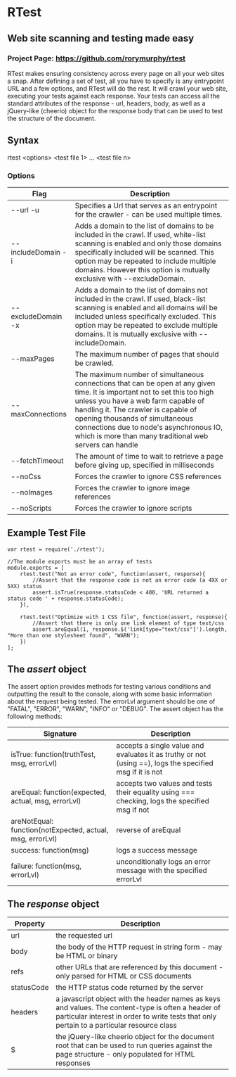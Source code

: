 # RTest
## Web site scanning and testing made easy

### Project Page: https://github.com/rorymurphy/rtest

RTest makes ensuring consistency across every page on all your web sites a snap. After defining a set of test, all you have to specify is any entrypoint URL and a few options, and RTest will do the rest. It will crawl your web site, executing your tests against each response. Your tests can access all the standard attributes of the response - url, headers, body, as well as a jQuery-like (cheerio) object for the response body that can be used to test the structure of the document.

## Syntax
rtest &lt;options&gt; &lt;test file 1&gt; ... &lt;test file n&gt;

### Options
| Flag | Description |
| ---- | ----------- |
| --url -u | Specifies a Url that serves as an entrypoint for the crawler - can be used multiple times. |
| --includeDomain -i | Adds a domain to the list of domains to be included in the crawl. If used, white-list scanning is enabled and only those domains specifically included will be scanned. This option may be repeated to include multiple domains. However this option is mutually exclusive with  --excludeDomain. |
| --excludeDomain -x | Adds a domain to the list of domains not included in the crawl. If used, black-list scanning is enabled and all domains will be included unless specifically excluded. This option may be repeated to exclude multiple domains. It is mutually exclusive with --includeDomain. |
| --maxPages | The maximum number of pages that should be crawled. |
| --maxConnections | The maximum number of simultaneous connections that can be open at any given time. It is important not to set this too high unless you have a web farm capable of handling it. The crawler is capable of opening thousands of simultaneous connections due to node's asynchronous IO, which is more than many traditional web servers can handle |
| --fetchTimeout | The amount of time to wait to retrieve a page before giving up, specified in milliseconds |
| --noCss | Forces the crawler to ignore CSS references |
| --noImages | Forces the crawler to ignore image references |
| --noScripts | Forces the crawler to ignore scripts |

## Example Test File

    var rtest = require('./rtest');

    //The module exports must be an array of tests
    module.exports = [
        rtest.test("Not an error code", function(assert, response){
            //Assert that the response code is not an error code (a 4XX or 5XX) status
            assert.isTrue(response.statusCode < 400, 'URL returned a status code ' + response.statusCode);
        }),

        rtest.test("Optimize with 1 CSS file", function(assert, response){
            //Assert that there is only one link element of type text/css
            assert.areEqual(1, response.$('link[type="text/css"]').length, "More than one stylesheet found", "WARN"); 
        })
    ];

## The _assert_ object
The assert option provides methods for testing various conditions and outputting the result to the console, along with some basic information about the request being tested. The errorLvl argument should be one of "FATAL", "ERROR", "WARN", "INFO" or "DEBUG". The assert object has the following methods:

| Signature | Description |
| ------ | ----------- |
| isTrue: function(truthTest, msg, errorLvl) | accepts a single value and evaluates it as truthy or not (using ==), logs the specified msg if it is not |
| areEqual: function(expected, actual, msg, errorLvl) | accepts two values and tests their equality using === checking, logs the specified msg if not |
| areNotEqual: function(notExpected, actual, msg, errorLvl) | reverse of areEqual |
| success: function(msg) | logs a success message |
| failure: function(msg, errorLvl) | unconditionally logs an error message with the specified errorLvl |

## The _response_ object

| Property | Description |
| -------- | ----------- |
| url | the requested url |
| body | the body of the HTTP request in string form - may be HTML or binary |
| refs | other URLs that are referenced by this document - only parsed for HTML or CSS documents |
| statusCode | the HTTP status code returned by the server |
| headers | a javascript object with the header names as keys and values. The content-type is often a header of particular interest in order to write tests that only pertain to a particular resource class |
| $ | the jQuery-like cheerio object for the document root that can be used to run queries against the page structure - only populated for HTML responses |
